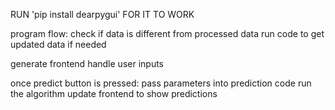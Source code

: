 RUN 'pip install dearpygui' FOR IT TO WORK


program flow:
  check if data is different from processed data
  run code to get updated data if needed

  generate frontend
  handle user inputs

  once predict button is pressed:
    pass parameters into prediction code
    run the algorithm
    update frontend to show predictions

